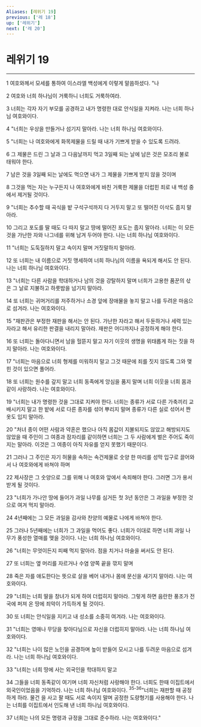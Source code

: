 ```yaml
---
Aliases: [레위기 19]
previous: ['레 18']
up: ['레위기']
next: ['레 20']
---
```

# 레위기 19

***


1 여호와께서 모세를 통하여 이스라엘 백성에게 이렇게 말씀하셨다. "나 

2 여호와 너희 하나님이 거룩하니 너희도 거룩하여라. 

3 너희는 각자 자기 부모를 공경하고 내가 명령한 대로 안식일을 지켜라. 나는 너희 하나님 여호와이다. 

4 "너희는 우상을 만들거나 섬기지 말아라. 나는 너희 하나님 여호와이다. 

5 "너희는 나 여호와에게 화목제물을 드릴 때 내가 기쁘게 받을 수 있도록 드려라. 

6 그 제물은 드린 그 날과 그 다음날까지 먹고 3일째 되는 날에 남은 것은 모조리 불로 태워야 한다. 

7 남은 것을 3일째 되는 날에도 먹으면 내가 그 제물을 기쁘게 받지 않을 것이며 

8 그것을 먹는 자는 누구든지 나 여호와에게 바친 거룩한 제물을 더럽힌 죄로 내 백성 중에서 제거될 것이다. 

9 "너희는 추수할 때 곡식을 밭 구석구석까지 다 거두지 말고 또 떨어진 이삭도 줍지 말아라. 

10 그리고 포도를 딸 때도 다 따지 말고 땅에 떨어진 포도는 줍지 말아라. 너희는 이 모든 것을 가난한 자와 나그네를 위해 남겨 두어야 한다. 나는 너희 하나님 여호와이다. 

11 "너희는 도둑질하지 말고 속이지 말며 거짓말하지 말아라. 

12 또 너희는 내 이름으로 거짓 맹세하여 너희 하나님의 이름을 욕되게 해서도 안 된다. 나는 너희 하나님 여호와이다. 

13 "너희는 다른 사람을 학대하거나 남의 것을 강탈하지 말며 너희가 고용한 품꾼의 삯은 그 날로 지불하고 하룻밤을 넘기지 말아라. 

14 또 너희는 귀머거리를 저주하거나 소경 앞에 장애물을 놓지 말고 나를 두려운 마음으로 섬겨라. 나는 여호와이다. 

15 "재판관은 부정한 재판을 해서는 안 된다. 가난한 자라고 해서 두둔하거나 세력 있는 자라고 해서 유리한 판결을 내리지 말아라. 재판은 어디까지나 공정하게 해야 한다. 

16 또 너희는 돌아다니면서 남을 헐뜯지 말고 자기 이웃의 생명을 위태롭게 하는 짓을 하지 말아라. 나는 여호와이다. 

17 "너희는 마음으로 너희 형제를 미워하지 말고 그것 때문에 죄를 짓지 않도록 그와 맺힌 것이 있으면 풀어라. 

18 또 너희는 원수를 갚지 말고 너희 동족에게 앙심을 품지 말며 너희 이웃을 너희 몸과 같이 사랑하라. 나는 여호와이다. 

19 "너희는 내가 명령한 것을 그대로 지켜야 한다. 너희는 종류가 서로 다른 가축끼리 교배시키지 말고 한 밭에 서로 다른 종자를 섞어 뿌리지 말며 종류가 다른 실로 섞어서 짠 옷도 입지 말아라. 

20 "처녀 종이 어떤 사람과 약혼은 했으나 아직 몸값이 지불되지도 않았고 해방되지도 않았을 때 주인이 그 여종과 잠자리를 같이하면 너희는 그 두 사람에게 벌은 주어도 죽이지는 말아라. 이것은 그 여종이 아직 자유를 얻지 못했기 때문이다. 

21 그러나 그 주인은 자기 허물을 속하는 속건제물로 숫양 한 마리를 성막 입구로 끌어와서 나 여호와에게 바쳐야 하며 

22 제사장은 그 숫양으로 그를 위해 나 여호와 앞에서 속죄해야 한다. 그러면 그가 용서받게 될 것이다. 

23 "너희가 가나안 땅에 들어가 과일 나무를 심거든 첫 3년 동안은 그 과일을 부정한 것으로 여겨 먹지 말아라. 

24 4년째에는 그 모든 과일을 감사와 찬양의 예물로 나에게 바쳐야 한다. 

25 그러나 5년째에는 너희가 그 과일을 먹어도 좋다. 너희가 이대로 하면 너희 과일 나무가 풍성한 열매를 맺을 것이다. 나는 너희 하나님 여호와이다. 

26 "너희는 무엇이든지 피째 먹지 말아라. 점을 치거나 마술을 써서도 안 된다. 

27 또 너희는 옆 머리를 자르거나 수염 양쪽 끝을 깎지 말며 

28 죽은 자를 애도한다는 뜻으로 살을 베어 내거나 몸에 문신을 새기지 말아라. 나는 여호와이다. 

29 "너희는 너희 딸을 창녀가 되게 하여 더럽히지 말아라. 그렇게 하면 음란한 풍조가 전국에 퍼져 온 땅에 죄악이 가득하게 될 것이다. 

30 또 너희는 안식일을 지키고 내 성소를 소중히 여겨라. 나는 여호와이다. 

31 "너희는 영매나 무당을 찾아다님으로 자신을 더럽히지 말아라. 나는 너희 하나님 여호와이다. 

32 "너희는 나이 많은 노인을 공경하며 높이 받들어 모시고 나를 두려운 마음으로 섬겨라. 나는 너희 하나님 여호와이다. 

33 "너희는 너희 땅에 사는 외국인을 학대하지 말고 

34 그들을 너희 동족같이 여기며 너희 자신처럼 사랑해야 한다. 너희도 한때 이집트에서 외국인이었음을 기억하라. 나는 너희 하나님 여호와이다. <sup class="versenum">35-36</sup>"너희는 재판할 때 공정하게 하라. 물건 을 사고 팔 때도 서로 속이지 말며 공정한 도량형기를 사용해야 한다. 나는 너희를 이집트에서 인도해 낸 너희 하나님 여호와이다. 

37 너희는 나의 모든 명령과 규정을 그대로 준수하라. 나는 여호와이다."
